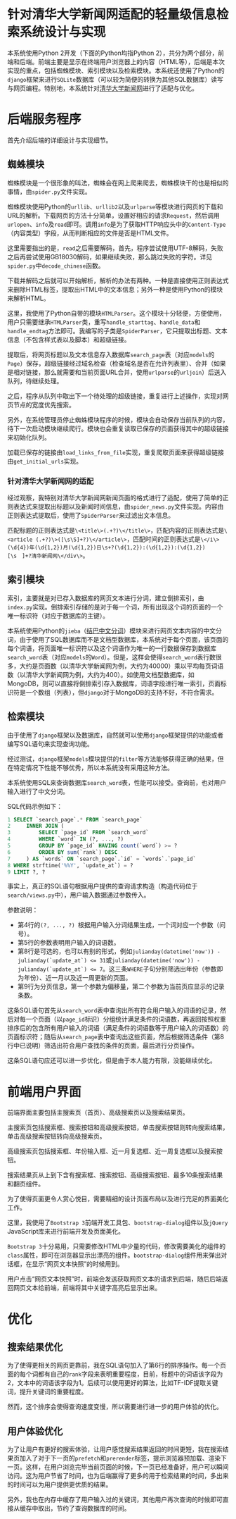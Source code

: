 # 针对清华大学新闻网适配的轻量级信息检索系统设计与实现

本系统使用Python 2开发（下面的Python均指Python 2），共分为两个部分，前端和后端。前端主要是显示在终端用户浏览器上的内容（HTML等），后端是本次实现的重点，包括蜘蛛模块、索引模块以及检索模块。本系统还使用了Python的`django`框架来进行`SQLite`数据库（可以较为简便的转换为其他SQL数据库）读写与网页编程。特别地，本系统针对[清华大学新闻网](http://news.tsinghua.edu.cn)进行了适配与优化。

# 后端服务程序

首先介绍后端的详细设计与实现细节。

## 蜘蛛模块

蜘蛛模块是一个很形象的叫法，蜘蛛会在网上爬来爬去，蜘蛛模块干的也是相似的事情，由`spider.py`文件实现。

蜘蛛模块使用Python的`urllib`、`urllib2`以及`urlparse`等模块进行网页的下载和URL的解析。下载网页的方法十分简单，设置好相应的请求`Request`，然后调用`urlopen`、`info`及`read`即可。调用`info`是为了获取HTTP响应头中的`Content-Type`（内容类型）字段，从而判断相应的文件是否是HTML文件。

这里需要指出的是，`read`之后需要解码，首先，程序尝试使用UTF-8解码，失败之后再尝试使用GB18030解码，如果继续失败，那么跳过失败的字符。详见`spider.py`中`decode_chinese`函数。

下载并解码之后就可以开始解析，解析的办法有两种。一种是直接使用正则表达式来删除HTML标签，提取出HTML中的文本信息；另外一种是使用Python的模块来解析HTML。

这里，我使用了Python自带的模块`HTMLParser`。这个模块十分轻便，方便使用，用户只需要继承`HTMLParser`类，重写`handle_starttag`、`handle_data`和`handle_endtag`方法即可。我编写的子类是`SpiderParser`，它只提取出标题、文本信息（不包含样式表以及脚本）和超级链接。

提取后，将网页标题以及文本信息存入数据库`search_page`表（对应`models`的`Page`）保存，超级链接经过域名检查（检查域名是否在允许列表里）、合并（如果是相对链接，那么就需要和当前页面URL合并，使用`urlparse`的`urljoin`）后送入队列，待继续处理。

之后，程序从队列中取出下一个待处理的超级链接，重复进行上述操作，实现对网页节点的宽度优先搜索。

另外，在系统管理员停止蜘蛛模块程序的时候，模块会自动保存当前队列的内容，待下一次启动模块继续爬行。模块也会重复读取已保存的页面获得其中的超级链接来初始化队列。

加载已保存的链接由`load_links_from_file`实现，重复爬取页面来获得超级链接由`get_initial_urls`实现。

### 针对清华大学新闻网的适配

经过观察，我特别对清华大学新闻网新闻页面的格式进行了适配，使用了简单的正则表达式来提取出标题以及新闻时间信息，由`spider_news.py`文件实现。内容由正则表达式提取后，使用了`SpiderParser`来过滤出文本信息。

匹配标题的正则表达式是`\<title\>(.+?)\</title\>`，匹配内容的正则表达式是`\<article (.+?)\>([\s\S]+?)\</article\>`，匹配时间的正则表达式是`\</i\>(\d{4})年(\d{1,2})月(\d{1,2})日\s+?(\d{1,2}):(\d{1,2}):(\d{1,2})[\s　]+?清华新闻网\</div\>`。

## 索引模块

索引，主要就是对已存入数据库的网页文本进行分词，建立倒排索引，由`index.py`实现。倒排索引存储的是对于每一个词，所有出现这个词的页面的一个唯一标识符（对应于数据库的主键）。

本系统使用Python的`jieba`（[结巴中文分词](https://github.com/fxsjy/jieba)）模块来进行网页文本内容的中文分词，由于使用了SQL数据库而不是文档型数据库，本系统对于每个页面，该页面的每个词语，将页面唯一标识符以及这个词语作为唯一的一行数据保存到数据库`search_word`表（对应`models`的`Word`）。但是，这样会使得`search_word`表行数很多，大约是页面数（以清华大学新闻网为例，大约为40000）乘以平均每页词语数（以清华大学新闻网为例，大约为400）。如使用文档型数据库，如MongoDB，则可以直接将倒排索引存入数据库，词语字段进行唯一索引，页面标识符是一个数组（列表），但`django`对于MongoDB的支持不好，不符合需求。

## 检索模块

由于使用了`django`框架以及数据库，自然就可以使用`django`框架提供的功能或者编写SQL语句来实现查询功能。

经过测试，`django`框架`models`模块提供的`filter`等方法能够获得正确的结果，但在特定情况下性能不够优秀，所以本系统没有采用这种方法。

本系统使用SQL来查询数据库`search_word`表，性能可以接受。查询前，也对用户输入进行了中文分词。

SQL代码示例如下：

```sql lite
1 SELECT `search_page`.* FROM `search_page` 
2     INNER JOIN (
3         SELECT `page_id` FROM `search_word` 
4         WHERE `word` IN (?, ..., ?) 
5         GROUP BY `page_id` HAVING count(`word`) >= ?
6         ORDER BY sum(`rank`) DESC
7     ) AS `words` ON `search_page`.`id` = `words`.`page_id` 
8 WHERE strftime('%%Y', `update_at`) = ?
9 LIMIT ?, ?
```

事实上，真正的SQL语句根据用户提供的查询请求构造（构造代码位于`search/views.py`中），用户输入数据通过参数传入。

参数说明：

- 第4行的`(?, ..., ?) `根据用户输入分词结果生成，一个词对应一个参数（问号）。
- 第5行的参数表明用户输入的词语数。
- 第8行是可选的，也可以有别的形式，例如``julianday(datetime('now')) - julianday(`update_at`) <= 31``或``julianday(datetime('now')) - julianday(`update_at`) <= 7``。这三条`WHERE`子句分别筛选出年份（参数即为年份）、近一月以及近一周更新的页面。
- 第9行为分页信息，第一个参数为偏移量，第二个参数为当前页应显示的记录条数。

这条SQL语句首先从`search_word`表中查询出所有符合用户输入的词语的记录，然后对每一个页面（以`page_id`标识）分组统计满足条件的词语数，再返回按照权重排序后的包含所有用户输入的词语（满足条件的词语数等于用户输入的词语数）的页面标识符；随后从`search_page`表中查询出这些页面，然后根据筛选条件（第8行中已说明）筛选出符合用户查找的条件的页面，最后进行分页操作。

这条SQL语句应还可以进一步优化，但是由于本人能力有限，没能继续优化。

# 前端用户界面

前端界面主要包括主搜索页（首页）、高级搜索页以及搜索结果页。

主搜索页包括搜索框、搜索按钮和高级搜索按钮，单击搜索按钮则转向搜索结果，单击高级搜索按钮转向高级搜索页。

高级搜索页包括搜索框、年份输入框、近一月复选框、近一周复选框以及搜索按钮。

搜索结果页从上到下含有搜索框、搜索按钮、高级搜索按钮、最多10条搜索结果和翻页组件。

为了使得页面更令人赏心悦目，需要精细的设计页面布局以及进行充足的界面美化工作。

这里，我使用了`Bootstrap 3`前端开发工具包、`bootstrap-dialog`组件以及`jQuery` JavaScript库来进行前端开发及页面美化。

`Bootstrap 3`十分易用，只需要修改HTML中少量的代码，修改需要美化的组件的`class`属性，即可在浏览器显示出漂亮的组件。`bootstrap-dialog`组件用来弹出对话框，在显示“网页文本快照”的时候用到。

用户点击“网页文本快照”时，前端会发送获取网页文本的请求到后端，随后后端返回网页文本给前端，前端将其中关键字高亮后显示出来。

# 优化

## 搜索结果优化

为了使得更相关的网页更靠前，我在SQL语句加入了第6行的排序操作。每一个页面的每个词都有自己的`rank`字段来表明重要程度，目前，标题中的词语该字段为2，文本中的词语该字段为1。后续可以使用更好的算法，比如TF-IDF提取关键词，提升关键词的重要程度。

然而，这个排序会使得查询速度变慢，所以需要进行进一步的用户体验的优化。

## 用户体验优化

为了让用户有更好的搜索体验，让用户感觉搜索结果返回的时间更短，我在搜索结果页加入了对于下一页的`prefetch`和`prerender`标签，提示浏览器预加载、渲染下一页。这样，在用户浏览完毕当前页面的时候，下一页已经准备好，用户可以瞬间访问。这为用户节省了时间，也为后端赢得了更多的用于检索结果的时间，多出来的时间可以为用户提供更优质的结果。

另外，我也在内存中缓存了用户输入过的关键词，其他用户再次查询的时候即可直接从缓存中取出，节约了查询数据库的时间。